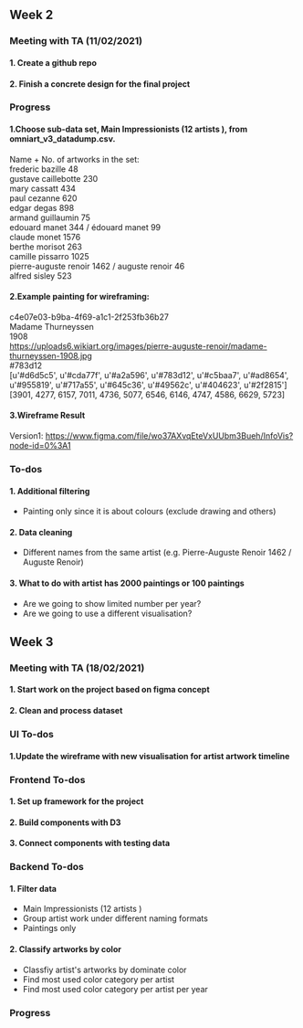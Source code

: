 ## Week 2
### Meeting with TA (11/02/2021)
#### 1. Create a github repo
#### 2. Finish a concrete design for the final project

### Progress

#### 1.Choose sub-data set, Main Impressionists (12 artists ), from omniart_v3_datadump.csv. 
Name + No. of artworks in the set:    
frederic bazille 48  
gustave caillebotte 230  
mary cassatt 434  
paul cezanne 620  
edgar degas 898  
armand guillaumin 75  
edouard manet 344 / édouard manet 99  
claude monet 1576  
berthe morisot 263    
camille pissarro 1025  
pierre-auguste renoir 1462 / auguste renoir 46  
alfred sisley 523  

#### 2.Example painting for wireframing:
c4e07e03-b9ba-4f69-a1c1-2f253fb36b27  
Madame Thurneyssen  
1908  
https://uploads6.wikiart.org/images/pierre-auguste-renoir/madame-thurneyssen-1908.jpg  
#783d12  
[u'#d6d5c5', u'#cda77f', u'#a2a596', u'#783d12', u'#c5baa7', u'#ad8654', u'#955819', u'#717a55', u'#645c36', u'#49562c', u'#404623', u'#2f2815']  
[3901, 4277, 6157, 7011, 4736, 5077, 6546, 6146, 4747, 4586, 6629, 5723]  


#### 3.Wireframe Result
Version1: https://www.figma.com/file/wo37AXvqEteVxUUbm3Bueh/InfoVis?node-id=0%3A1

### To-dos
#### 1. Additional filtering
- Painting only since it is about colours (exclude drawing and others)

#### 2. Data cleaning
- Different names from the same artist (e.g. Pierre-Auguste Renoir 1462 / Auguste Renoir)

#### 3. What to do with artist has 2000 paintings or 100 paintings
- Are we going to show limited number per year?
- Are we going to use a different visualisation?


## Week 3
### Meeting with TA (18/02/2021)
#### 1. Start work on the project based on figma concept
#### 2. Clean and process dataset


### UI To-dos
#### 1.Update the wireframe with new visualisation for artist artwork timeline


### Frontend To-dos
#### 1. Set up framework for the project
#### 2. Build components with D3
#### 3. Connect components with testing data


### Backend To-dos
#### 1. Filter data
- Main Impressionists (12 artists )
- Group artist work under different naming formats
- Paintings only
#### 2. Classify artworks by color
- Classfiy artist's artworks by dominate color 
- Find most used color category per artist
- Find most used color category per artist per year


### Progress
